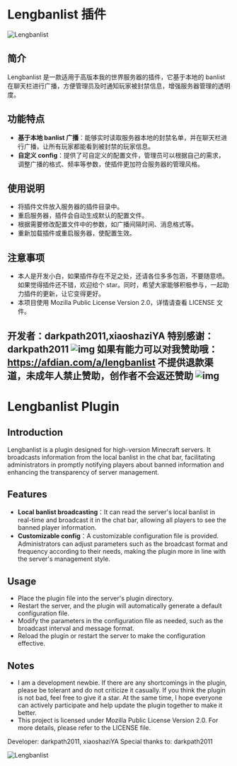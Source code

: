 # Lengbanlist 插件

![Lengbanlist](https://bstats.org/signatures/bukkit/Lengbanlist.svg)

## 简介
Lengbanlist 是一款适用于高版本我的世界服务器的插件，它基于本地的 banlist 在聊天栏进行广播，方便管理员及时通知玩家被封禁信息，增强服务器管理的透明度。

## 功能特点
- **基于本地 banlist 广播**：能够实时读取服务器本地的封禁名单，并在聊天栏进行广播，让所有玩家都能看到被封禁的玩家信息。
- **自定义 config**：提供了可自定义的配置文件，管理员可以根据自己的需求，调整广播的格式、频率等参数，使插件更加符合服务器的管理风格。

## 使用说明
- 将插件文件放入服务器的插件目录中。
- 重启服务器，插件会自动生成默认的配置文件。
- 根据需要修改配置文件中的参数，如广播间隔时间、消息格式等。
- 重新加载插件或重启服务器，使配置生效。

## 注意事项
- 本人是开发小白，如果插件存在不足之处，还请各位多多包涵，不要随意喷。如果觉得插件还不错，欢迎给个 star。同时，希望大家能够积极参与，一起助力插件的更新，让它变得更好。
- 本项目使用 Mozilla Public License Version 2.0，详情请查看 LICENSE 文件。
  
开发者：darkpath2011,xiaoshaziYA
特别感谢：darkpath2011
![img](https://github.com/xiaoshaziYA/Lengbanlist/blob/main/Photos/Lengbanlist.png)
如果有能力可以对我赞助哦：https://afdian.com/a/lengbanlist
不提供退款渠道，未成年人禁止赞助，创作者不会返还赞助
![img](https://github.com/xiaoshaziYA/Lengbanlist/blob/main/Photos/Lengbanlist.png)
---

# Lengbanlist Plugin

## Introduction
Lengbanlist is a plugin designed for high-version Minecraft servers. It broadcasts information from the local banlist in the chat bar, facilitating administrators in promptly notifying players about banned information and enhancing the transparency of server management.

## Features
- **Local banlist broadcasting**：It can read the server's local banlist in real-time and broadcast it in the chat bar, allowing all players to see the banned player information.
- **Customizable config**：A customizable configuration file is provided. Administrators can adjust parameters such as the broadcast format and frequency according to their needs, making the plugin more in line with the server's management style.

## Usage
- Place the plugin file into the server's plugin directory.
- Restart the server, and the plugin will automatically generate a default configuration file.
- Modify the parameters in the configuration file as needed, such as the broadcast interval and message format.
- Reload the plugin or restart the server to make the configuration effective.

## Notes
- I am a development newbie. If there are any shortcomings in the plugin, please be tolerant and do not criticize it casually. If you think the plugin is not bad, feel free to give it a star. At the same time, I hope everyone can actively participate and help update the plugin together to make it better.
- This project is licensed under Mozilla Public License Version 2.0. For more details, please refer to the LICENSE file.
  
Developer: darkpath2011, xiaoshaziYA
Special thanks to: darkpath2011

![Lengbanlist](https://bstats.org/signatures/bukkit/Lengbanlist.svg)
